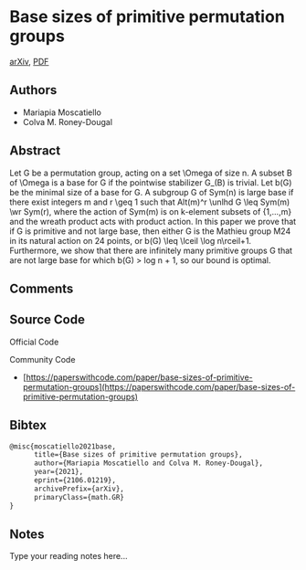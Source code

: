 
# Base sizes of primitive permutation groups

[arXiv](https://arxiv.org/abs/2106.01219), [PDF](https://arxiv.org/pdf/2106.01219.pdf)

## Authors

- Mariapia Moscatiello
- Colva M. Roney-Dougal

## Abstract

Let G be a permutation group, acting on a set \Omega of size n. A subset B of \Omega is a base for G if the pointwise stabilizer G_(B) is trivial. Let b(G) be the minimal size of a base for G. A subgroup G of Sym(n) is large base if there exist integers m and r \geq 1 such that Alt(m)^r \unlhd G \leq Sym(m) \wr Sym(r), where the action of Sym(m) is on k-element subsets of {1,...,m} and the wreath product acts with product action. In this paper we prove that if G is primitive and not large base, then either G is the Mathieu group M24 in its natural action on 24 points, or b(G) \leq \lceil \log n\rceil+1. Furthermore, we show that there are infinitely many primitive groups G that are not large base for which b(G) > log n + 1, so our bound is optimal.

## Comments



## Source Code

Official Code



Community Code

- [https://paperswithcode.com/paper/base-sizes-of-primitive-permutation-groups](https://paperswithcode.com/paper/base-sizes-of-primitive-permutation-groups)

## Bibtex

```tex
@misc{moscatiello2021base,
      title={Base sizes of primitive permutation groups}, 
      author={Mariapia Moscatiello and Colva M. Roney-Dougal},
      year={2021},
      eprint={2106.01219},
      archivePrefix={arXiv},
      primaryClass={math.GR}
}
```

## Notes

Type your reading notes here...

